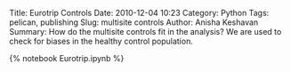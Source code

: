 Title: Eurotrip Controls
Date: 2010-12-04 10:23
Category: Python
Tags: pelican, publishing
Slug: multisite controls
Author: Anisha Keshavan
Summary: How do the multisite controls fit in the analysis? We are used to check for biases in the healthy control population.

{% notebook Eurotrip.ipynb %}